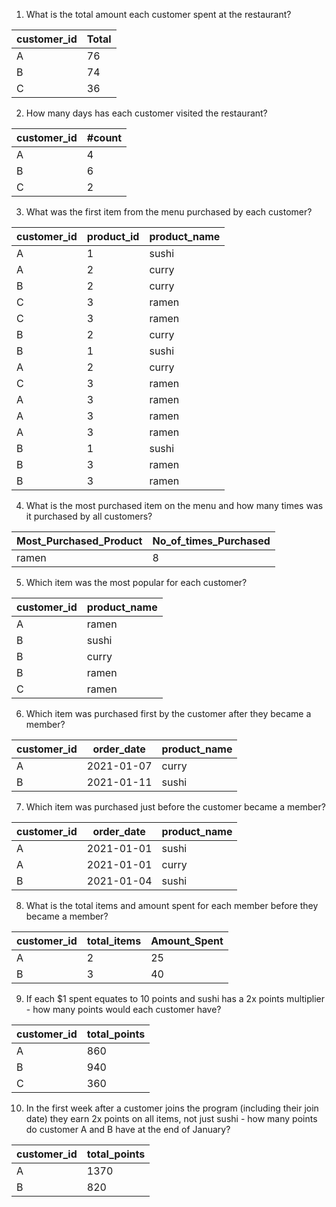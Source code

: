 1. What is the total amount each customer spent at the restaurant?

|customer_id|Total|
|---|---|
|A|76|
|B|74|
|C|36|

2. How many days has each customer visited the restaurant?

|customer_id|#count|
|---|---|
|A|4|
|B|6|
|C|2|

3. What was the first item from the menu purchased by each customer?

|customer_id|product_id|product_name|
|---|---|---|
|A|1|sushi|
|A|2|curry|
|B|2|curry|
|C|3|ramen|
|C|3|ramen|
|B|2|curry|
|B|1|sushi|
|A|2|curry|
|C|3|ramen|
|A|3|ramen|
|A|3|ramen|
|A|3|ramen|
|B|1|sushi|
|B|3|ramen|
|B|3|ramen|

4. What is the most purchased item on the menu and how many times was it purchased by all customers?

|Most_Purchased_Product|No_of_times_Purchased|
|---|---|
|ramen|8|


5. Which item was the most popular for each customer?

|customer_id|product_name|
|---|---|
|A|ramen|
|B|sushi|
|B|curry|
|B|ramen|
|C|ramen|

6.  Which item was purchased first by the customer after they became a member?

|customer_id|order_date|product_name|
|---|---|---|
|A|2021-01-07|curry|
|B|2021-01-11|sushi|

7. Which item was purchased just before the customer became a member?

|customer_id|order_date|product_name|
|---|---|---|
|A|2021-01-01|sushi|
|A|2021-01-01|curry|
|B|2021-01-04|sushi|

8. What is the total items and amount spent for each member before they became a member?

|customer_id|total_items|Amount_Spent|
|---|---|---|
|A|2|25|
|B|3|40|

9. If each $1 spent equates to 10 points and sushi has a 2x points multiplier - how many points would each customer have?

|customer_id|total_points|
|---|---|
|A|860|
|B|940|
|C|360|

10. In the first week after a customer joins the program (including their join date) they earn 2x points on all items, not just sushi - how many points do customer A and B have at the end of January?

|customer_id|total_points|
|---|---|
|A|1370|
|B|820|
